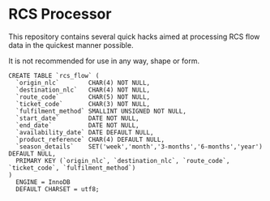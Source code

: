 RCS Processor
=============

This repository contains several quick hacks aimed at processing RCS flow data in the quickest manner possible. 

It is not recommended for use in any way, shape or form.

```
CREATE TABLE `rcs_flow` (
  `origin_nlc`        CHAR(4) NOT NULL,
  `destination_nlc`   CHAR(4) NOT NULL,
  `route_code`        CHAR(5) NOT NULL,
  `ticket_code`       CHAR(3) NOT NULL,
  `fulfilment_method` SMALLINT UNSIGNED NOT NULL,
  `start_date`        DATE NOT NULL,
  `end_date`          DATE NOT NULL,
  `availability_date` DATE DEFAULT NULL,
  `product_reference` CHAR(4) DEFAULT NULL,
  `season_details`    SET('week','month','3-months','6-months','year') DEFAULT NULL,
  PRIMARY KEY (`origin_nlc`, `destination_nlc`, `route_code`, `ticket_code`, `fulfilment_method`)
)
  ENGINE = InnoDB
  DEFAULT CHARSET = utf8;
```